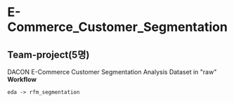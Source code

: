 # E-Commerce_Customer_Segmentation
## Team-project(5명)
DACON E-Commerce Customer Segmentation Analysis
Dataset in "raw"
**Workflow**
```
eda -> rfm_segmentation
```
